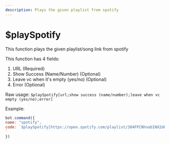 ```yaml
---
description: Plays the given playlist from spotify
---
```


# $playSpotify

This function plays the given playlist/song link from spotify

This function has 4 fields:

1. URL \(Required\)
2. Show Success \(Name/Number\) \(Optional\)
3. Leave vc when it's empty \(yes/no\) \(Optional\)
4. Error \(Optional\)

Raw usage: `$playSpotify[url;show success (name/number);leave when vc empty (yes/no);error]`

Example:

```javascript
bot.command({
name: "spotify",
code: `$playSpotify[https://open.spotify.com/playlist/384FPCNhnabINX2d8SyrgT?si=loi0T0UPQmWMRgU557nbmQ;name;yes;:x: An error has occured]
`
})
```

